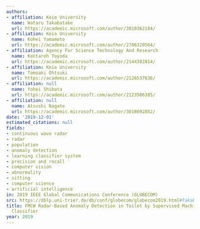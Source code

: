 ```yaml
---
authors:
- affiliation: Keio University
  name: Wataru Takabatake
  url: https://academic.microsoft.com/author/3010362184/
- affiliation: Keio University
  name: Kohei Yamamoto
  url: https://academic.microsoft.com/author/2786320564/
- affiliation: Agency For Science Technology And Research
  name: Kentaroh Toyoda
  url: https://academic.microsoft.com/author/2144382814/
- affiliation: Keio University
  name: Tomoaki Ohtsuki
  url: https://academic.microsoft.com/author/2126537636/
- affiliation: null
  name: Yohei Shibata
  url: https://academic.microsoft.com/author/2123506385/
- affiliation: null
  name: Atsushi Nagate
  url: https://academic.microsoft.com/author/3018692852/
date: '2019-12-01'
estimated_citations: null
fields:
- continuous wave radar
- radar
- population
- anomaly detection
- learning classifier system
- precision and recall
- computer vision
- abnormality
- sitting
- computer science
- artificial intelligence
in: 2019 IEEE Global Communications Conference (GLOBECOM)
src: https://dblp.uni-trier.de/db/conf/globecom/globecom2019.html#TakabatakeYTOSN19
title: FMCW Radar-Based Anomaly Detection in Toilet by Supervised Machine Learning
  Classifier
year: 2019
---
```

